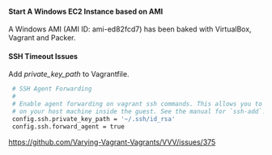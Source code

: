 #### Start A Windows EC2 Instance based on AMI

A Windows AMI (AMI ID: ami-ed82fcd7) has been baked with VirtualBox, Vagrant and Packer.


#### SSH Timeout Issues

Add *private_key_path* to Vagrantfile.

```bash
 # SSH Agent Forwarding
 #
 # Enable agent forwarding on vagrant ssh commands. This allows you to use ssh keys
 # on your host machine inside the guest. See the manual for `ssh-add`.
 config.ssh.private_key_path = '~/.ssh/id_rsa'
 config.ssh.forward_agent = true
```

https://github.com/Varying-Vagrant-Vagrants/VVV/issues/375




